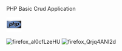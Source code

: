 PHP Basic Crud Application

<a href="https://www.php.net" target="_blank"> <img src="https://raw.githubusercontent.com/devicons/devicon/master/icons/php/php-original.svg" alt="php" width="40" height="40"/> </a>

![firefox_al0cfLzeHU](https://user-images.githubusercontent.com/76606140/122670437-acaf1680-d1df-11eb-9c2d-68610a3f008d.png)
![firefox_Qrjq4ANI2d](https://user-images.githubusercontent.com/76606140/122670436-aae55300-d1df-11eb-82ca-bd91b219aeb5.png)

